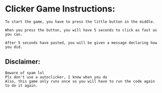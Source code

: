 # Clicker Game Instructions:
    To start the game, you have to press the little button in the middle.

    When you press the button, you will have 5 seconds to click as fast as you can.

    After 5 seconds have pasted, you will be given a message declaring how you did.

## Disclaimer:
    Beware of spam lol
    Pls don't use a autoclicker, I know when you do
    Also, this game only runs once so you will have to run the code again to do it again.